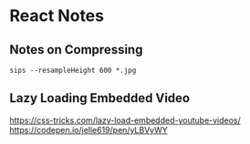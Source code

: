 # React Notes
## Notes on Compressing
`sips --resampleHeight 600 *.jpg`

## Lazy Loading Embedded Video
https://css-tricks.com/lazy-load-embedded-youtube-videos/
https://codepen.io/jelle619/pen/yLBVyWY

